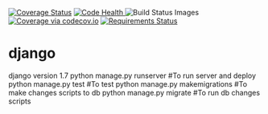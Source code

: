 
<a href='https://coveralls.io/r/seppaleinen/djangoblog?branch=master'><img src='https://coveralls.io/repos/seppaleinen/djangoblog/badge.svg?branch=master' alt='Coverage Status' /></a>
<a href="https://landscape.io/github/seppaleinen/djangoblog/master">
  <img alt="Code Health" src="https://landscape.io/github/seppaleinen/djangoblog/master/landscape.svg?style=flat"/>
</a>
<img src="https://travis-ci.org/seppaleinen/djangoblog.svg" data-bindattr-817="817" title="Build Status Images">
<a href="https://codecov.io/github/seppaleinen/djangoblog?branch=master"><img src="https://codecov.io/github/seppaleinen/djangoblog/coverage.svg?branch=master" alt="Coverage via codecov.io" /></a>
<a href="https://requires.io/github/seppaleinen/djangoblog/requirements/?branch=master"><img src="https://requires.io/github/seppaleinen/djangoblog/requirements.svg?branch=master" alt="Requirements Status" /></a>


# django


django version 1.7
python manage.py runserver      #To run server and deploy
python manage.py test           #To test
python manage.py makemigrations #To make changes scripts to db
python manage.py migrate        #To run db changes scripts